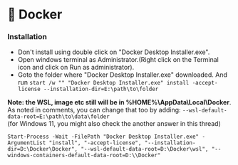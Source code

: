 # 🐳 Docker

### Installation

* Don't install using double click on "Docker Desktop Installer.exe".
* Open windows terminal as Administrator.(Right click on the Terminal icon and click on Run as administrator).
* Goto the folder where "Docker Desktop Installer.exe" downloaded. And run `start /w "" "Docker Desktop Installer.exe" install -accept-license --installation-dir=E:\path\to\folder`

**Note: the WSL, image etc still will be in %HOME%\AppData\Local\Docker**. As noted in comments, you can change that too by adding: `--wsl-default-data-root=E:\path\to\data\folder`\
(for Windows 11, you might also check the another answer in this thread)

```
Start-Process -Wait -FilePath "Docker Desktop Installer.exe" -ArgumentList "install", "-accept-license", "--installation-dir=D:\Docker\Docker", "--wsl-default-data-root=D:\Docker\wsl", "--windows-containers-default-data-root=D:\\Docker"
```
